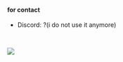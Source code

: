 <h4 align="left">for contact</h4>

- Discord: ?(i do not use it anymore)

<br/>

![](https://komarev.com/ghpvc/?username=itzgonza&color=ff6969)
